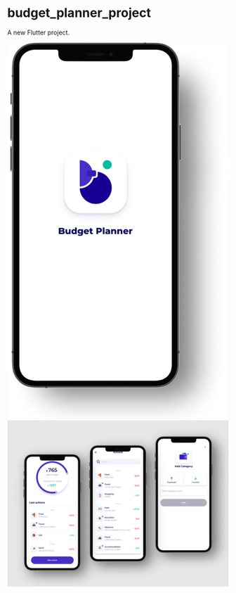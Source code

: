 # budget_planner_project

A new Flutter project.


![Preview](/screenshots/0.png)
![Preview](/screenshots/1.png)
